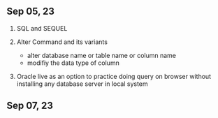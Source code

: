 ## Sep 05, 23

1. SQL and SEQUEL
2. Alter Command and its variants
   * alter database name or table name or column name
   * modifiy the data type of column
  
3. Oracle live as an option to practice doing query on browser without installing any database server in local system

## Sep 07, 23
